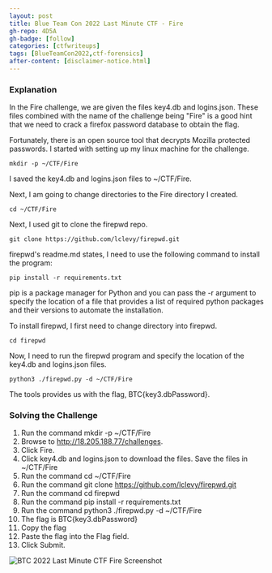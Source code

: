 ```yaml
---
layout: post
title: Blue Team Con 2022 Last Minute CTF - Fire
gh-repo: 4D5A
gh-badge: [follow]
categories: [ctfwriteups]
tags: [BlueTeamCon2022,ctf-forensics]
after-content: [disclaimer-notice.html]
---
```

### Explanation
In the Fire challenge, we are given the files key4.db and logins.json. These files combined with the name of the challenge being "Fire" is a good hint that we need to crack a firefox password database to obtain the flag.

Fortunately, there is an open source tool that decrypts Mozilla protected passwords. I started with setting up my linux machine for the challenge.

```mkdir -p ~/CTF/Fire```

I saved the key4.db and logins.json files to ~/CTF/Fire.

Next, I am going to change directories to the Fire directory I created.

```cd ~/CTF/Fire```

Next, I used git to clone the firepwd repo.


```git clone https://github.com/lclevy/firepwd.git```

firepwd's readme.md states, I need to use the following command to install the program:

```pip install -r requirements.txt```

pip is a package manager for Python and you can pass the -r argument to specify the location of a file that provides a list of required python packages and their versions to automate the installation.

To install firepwd, I first need to change directory into firepwd.

```cd firepwd```

Now, I need to run the firepwd program and specify the location of the key4.db and logins.json files.

```python3 ./firepwd.py -d ~/CTF/Fire```

The tools provides us with the flag, BTC{key3.dbPassword}.


### Solving the Challenge
1. Run the command mkdir -p ~/CTF/Fire
2. Browse to http://18.205.188.77/challenges.
3. Click Fire.
4. Click key4.db and logins.json to download the files. Save the files in ~/CTF/Fire
5. Run the command cd ~/CTF/Fire
6. Run the command git clone https://github.com/lclevy/firepwd.git
7. Run the command cd firepwd
8. Run the command pip install -r requirements.txt
9. Run the command python3 ./firepwd.py -d ~/CTF/Fire
10. The flag is BTC{key3.dbPassword}
11. Copy the flag
12. Paste the flag into the Flag field.
13. Click Submit.

<img src="{{ 'assets/img/2022-09-01-btc-2022-last-minute-ctf-fire/btc-2022-last-minute-ctf-fire-screenshot.png' | relative_url }}" alt='BTC 2022 Last Minute CTF Fire Screenshot' />